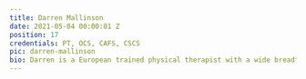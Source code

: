 ```yaml
---
title: Darren Mallinson
date: 2021-05-04 00:00:01 Z
position: 17
credentials: PT, OCS, CAFS, CSCS
pic: darren-mallinson
bio: Darren is a European trained physical therapist with a wide breadth of experience. He received is training from the Hoogeschol van Amsterdam, and he has maintained a lifelong passion to help people return to their lives. Darren uses his physical therapy training supplemented with a Strength and Conditioning certification to treat the whole patient. From working with soccer players in Holland, dancers in New York, Surfers in San Diego, and injured workers in Seattle, he has been able to help many people return to the activities that they love. In his free time he likes to travel, hike, play soccer, surf and golf. 
---
```

